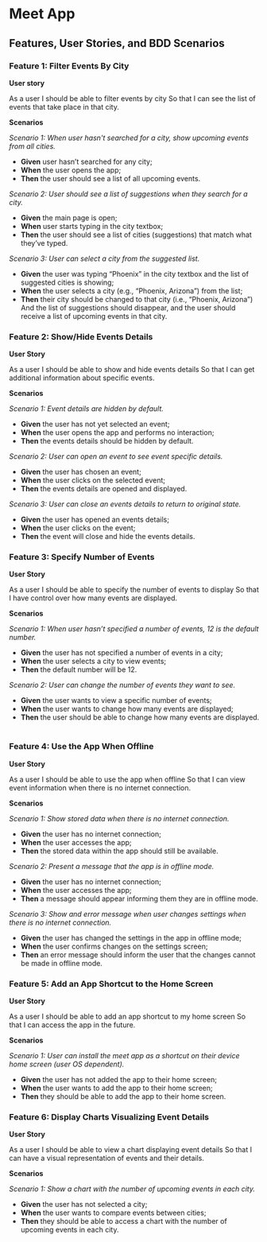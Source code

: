 # Meet App

## Features, User Stories, and BDD Scenarios

### Feature 1: Filter Events By City

**User story**

As a user 
I should be able to filter events by city 
So that I can see the list of events that take place in that city.

**Scenarios**

*Scenario 1: When user hasn't searched for a city, show upcoming events from all cities.*
- **Given** user hasn’t searched for any city; 
- **When** the user opens the app;
- **Then** the user should see a list of all upcoming events.

*Scenario 2: User should see a list of suggestions when they search for a city.*
- **Given** the main page is open;
- **When** user starts typing in the city textbox;
- **Then** the user should see a list of cities (suggestions) that match what they’ve typed.

*Scenario 3: User can select a city from the suggested list.*
- **Given** the user was typing “Phoenix” in the city textbox and the list of suggested cities is showing; 
- **When** the user selects a city (e.g., “Phoenix, Arizona”) from the list; 
- **Then** their city should be changed to that city (i.e., “Phoenix, Arizona”) And the list of suggestions should disappear, and the user should receive a list of upcoming events in that city.
 
### Feature 2: Show/Hide Events Details

**User Story**

As a user 
I should be able to show and hide events details 
So that I can get additional information about specific events.

**Scenarios**

*Scenario 1: Event details are hidden by default.*
- **Given** the user has not yet selected an event;
- **When** the user opens the app and performs no interaction;
- **Then** the events details should be hidden by default.

*Scenario 2: User can open an event to see event specific details.*
- **Given** the user has chosen an event;
- **When** the user clicks on the selected event;
- **Then** the events details are opened and displayed.

*Scenario 3: User can close an events details to return to original state.*
- **Given** the user has opened an events details; 
- **When** the user clicks on the event;
- **Then** the event will close and hide the events details.
 
### Feature 3: Specify Number of Events

**User Story**

As a user 
I should be able to specify the number of events to display 
So that I have control over how many events are displayed.

**Scenarios**

*Scenario 1: When user hasn’t specified a number of events, 12 is the default number.*
- **Given** the user has not specified a number of events in a city;
- **When** the user selects a city to view events;
- **Then** the default number will be 12.

*Scenario 2: User can change the number of events they want to see.*
- **Given** the user wants to view a specific number of events; 
- **When** the user wants to change how many events are displayed; 
- **Then** the user should be able to change how many events are displayed.
 
### Feature 4: Use the App When Offline

**User Story**

As a user 
I should be able to use the app when offline 
So that I can view event information when there is no internet connection.

**Scenarios**

*Scenario 1: Show stored data when there is no internet connection.*
- **Given** the user has no internet connection;
- **When** the user accesses the app;
- **Then** the stored data within the app should still be available.

*Scenario 2: Present a message that the app is in offline mode.*
- **Given** the user has no internet connection;
- **When** the user accesses the app;
- **Then** a message should appear informing them they are in offline mode.

*Scenario 3: Show and error message when user changes settings when there is no internet connection.*
- **Given** the user has changed the settings in the app in offline mode;
- **When** the user confirms changes on the settings screen;
- **Then** an error message should inform the user that the changes cannot be made in offline mode.
 
### Feature 5: Add an App Shortcut to the Home Screen

**User Story**

As a user 
I should be able to add an app shortcut to my home screen
So that I can access the app in the future.

**Scenarios**

*Scenario 1: User can install the meet app as a shortcut on their device home screen (user OS dependent).*
- **Given** the user has not added the app to their home screen; 
- **When** the user wants to add the app to their home screen;
- **Then** they should be able to add the app to their home screen.
 
### Feature 6: Display Charts Visualizing Event Details

**User Story**

As a user 
I should be able to view a chart displaying event details
So that I can have a visual representation of events and their details.

**Scenarios**

*Scenario 1: Show a chart with the number of upcoming events in each city.*
- **Given** the user has not selected a city;
- **When** the user wants to compare events between cities;
- **Then** they should be able to access a chart with the number of upcoming events in each city.
